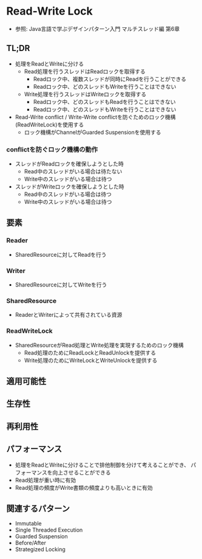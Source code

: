 # Read-Write Lock
- 参照: Java言語で学ぶデザインパターン入門 マルチスレッド編 第6章

## TL;DR
- 処理をReadとWriteに分ける
  - Read処理を行うスレッドはReadロックを取得する
    - Readロック中、複数スレッドが同時にReadを行うことができる
    - Readロック中、どのスレッドもWriteを行うことはできない
  - Write処理を行うスレッドはWriteロックを取得する
    - Readロック中、どのスレッドもReadを行うことはできない
    - Readロック中、どのスレッドもWriteを行うことはできない
- Read-Write conflict / Write-Write conflictを防ぐためのロック機構(ReadWriteLock)を使用する
  - ロック機構がChannelがGuarded Suspensionを使用する

### conflictを防ぐロック機構の動作
- スレッドがReadロックを確保しようとした時
  - Read中のスレッドがいる場合は待たない
  - Write中のスレッドがいる場合は待つ
- スレッドがWriteロックを確保しようとした時
  - Read中のスレッドがいる場合は待つ
  - Write中のスレッドがいる場合は待つ

## 要素
### Reader
- SharedResourceに対してReadを行う

### Writer
- SharedResourceに対してWriteを行う

### SharedResource
- ReaderとWriterによって共有されている資源

### ReadWriteLock
- SharedResourceがRead処理とWrite処理を実現するためのロック機構
  - Read処理のためにReadLockとReadUnlockを提供する
  - Write処理のためにWriteLockとWriteUnlockを提供する

## 適用可能性

## 生存性

## 再利用性

## パフォーマンス
- 処理をReadとWriteに分けることで排他制御を分けて考えることができ、
  パフォーマンスを向上させることができる
- Read処理が重い時に有効
- Read処理の頻度がWrite書類の頻度よりも高いときに有効

## 関連するパターン
- Immutable
- Single Threaded Execution
- Guarded Suspension
- Before/After
- Strategized Locking
